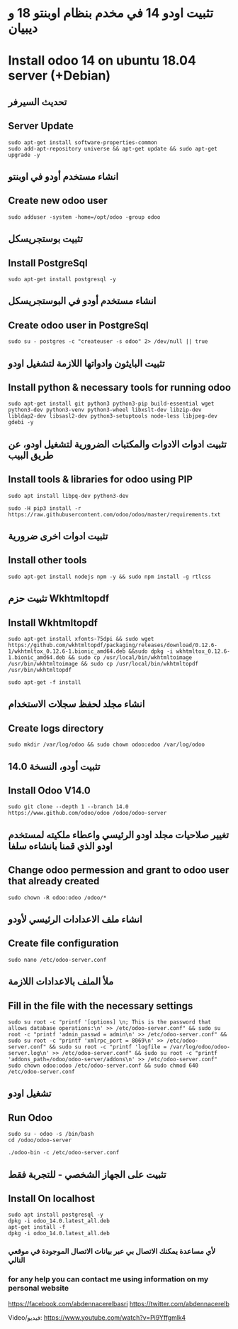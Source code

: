 # تثبيت اودو 14 في مخدم بنظام اوبنتو  18 و ديبيان
# Install odoo 14 on ubuntu 18.04 server (+Debian)

##  تحديث السيرفر     
## Server Update
```
sudo apt-get install software-properties-common
sudo add-apt-repository universe && apt-get update && sudo apt-get upgrade -y 
```
##  انشاء مستخدم أودو في اوبنتو
## Create new odoo user 
```                      
sudo adduser -system -home=/opt/odoo -group odoo 
```
##  تثبيت بوستجريسكل
## Install PostgreSql
```
sudo apt-get install postgresql -y 
```                
##  انشاء مستخدم أودو في البوستجريسكل
## Create odoo user in PostgreSql 
```
sudo su - postgres -c "createuser -s odoo" 2> /dev/null || true 
```                 
##  تثبيت البايثون وادواتها اللازمة لتشغيل اودو
## Install python & necessary tools for running odoo
```
sudo apt-get install git python3 python3-pip build-essential wget python3-dev python3-venv python3-wheel libxslt-dev libzip-dev libldap2-dev libsasl2-dev python3-setuptools node-less libjpeg-dev gdebi -y
 ```                   
##  تثبيت ادوات الادوات والمكتبات الضرورية لتشغيل اودو، عن طريق البيب
## Install tools & libraries for odoo using PIP
```
sudo apt install libpq-dev python3-dev
```
```
sudo -H pip3 install -r https://raw.githubusercontent.com/odoo/odoo/master/requirements.txt 
   ```                 
##  تثبيت ادوات اخرى ضرورية                  
## Install other tools
```
sudo apt-get install nodejs npm -y && sudo npm install -g rtlcss 
```
##  تثبيت حزم Wkhtmltopdf
## Install Wkhtmltopdf
```
sudo apt-get install xfonts-75dpi && sudo wget https://github.com/wkhtmltopdf/packaging/releases/download/0.12.6-1/wkhtmltox_0.12.6-1.bionic_amd64.deb &&sudo dpkg -i wkhtmltox_0.12.6-1.bionic_amd64.deb && sudo cp /usr/local/bin/wkhtmltoimage /usr/bin/wkhtmltoimage && sudo cp /usr/local/bin/wkhtmltopdf /usr/bin/wkhtmltopdf
  ``` 

```
sudo apt-get -f install
```
##  انشاء مجلد لحفظ سجلات الاستخدام
## Create logs directory
```
sudo mkdir /var/log/odoo && sudo chown odoo:odoo /var/log/odoo
  ```                  
##  تثبيت أودو، النسخة 14.0
## Install Odoo V14.0
```
sudo git clone --depth 1 --branch 14.0 https://www.github.com/odoo/odoo /odoo/odoo-server
```                 

##  تغيير صلاحيات مجلد اودو الرئيسي واعطاء ملكيته لمستخدم اودو الذي قمنا بانشاءه سلفا
## Change odoo permession and grant to odoo user that already created 
```
sudo chown -R odoo:odoo /odoo/*
```                  
##  انشاء ملف الاعدادات الرئيسي لأودو
## Create file configuration
```
sudo nano /etc/odoo-server.conf

```
##  ملأ الملف بالاعدادات اللازمة
## Fill in the file with the necessary settings
```
sudo su root -c "printf '[options] \n; This is the password that allows database operations:\n' >> /etc/odoo-server.conf" && sudo su root -c "printf 'admin_passwd = admin\n' >> /etc/odoo-server.conf" && sudo su root -c "printf 'xmlrpc_port = 8069\n' >> /etc/odoo-server.conf" && sudo su root -c "printf 'logfile = /var/log/odoo/odoo-server.log\n' >> /etc/odoo-server.conf" && sudo su root -c "printf 'addons_path=/odoo/odoo-server/addons\n' >> /etc/odoo-server.conf"
sudo chown odoo:odoo /etc/odoo-server.conf && sudo chmod 640 /etc/odoo-server.conf 
```                    

##  تشغيل اودو
## Run Odoo
```
sudo su - odoo -s /bin/bash
cd /odoo/odoo-server                 
```
    
```
./odoo-bin -c /etc/odoo-server.conf                    
```
                    

##  تثبيت على الجهاز الشخصي - للتجربة فقط
## Install On localhost
```
sudo apt install postgresql -y
dpkg -i odoo_14.0.latest_all.deb
apt-get install -f
dpkg -i odoo_14.0.latest_all.deb
```

###  لأي مساعدة يمكنك الاتصال بي عبر بيانات الاتصال الموجودة في موقعي التالي
### for any help you can contact me using information on my personal website
https://facebook.com/abdennacerelbasri
https://twitter.com/abdennacerelb
                    
Video/فيديو:
https://www.youtube.com/watch?v=Pi9Yffgmlk4
